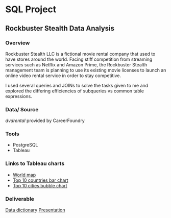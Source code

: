 # SQL Project

## Rockbuster Stealth Data Analysis
### Overview
Rockbuster Stealth LLC is a fictional movie rental company that used to have stores around the world. 
Facing stiff competition from streaming services such as Netflix and Amazon Prime, the Rockbuster Stealth management team is planning to use its existing movie licenses to launch an online video rental service in order to stay competitive.

I used several queries and JOINs to solve the tasks given to me and explored the differing efficiencies of subqueries vs common table expressions.

### Data/ Source
*dvdrental* provided by CareerFoundry

### Tools
- PostgreSQL
- Tableau

### Links to Tableau charts
- <a href="https://public.tableau.com/shared/DQ5NBGZH2?:display_count=n&:origin=viz_share_link">World map</a>
- <a href="https://public.tableau.com/views/RB-top-10-countries/Sheet1?:language=de-DE&:display_count=n&:origin=viz_share_link">Top 10 countries bar chart</a>
- <a href="https://public.tableau.com/views/RB-Top10-cities-bubblechart/Sheet1?:language=de-DE&:display_count=n&:origin=viz_share_link">Top 10 cities bubble chart</a>

### Deliverable
[Data dictionary](https://github.com/tdthuy-995/SQL_Rockbuster_Stealth/blob/main/Data%20dictionary%203.10.pdf)
[Presentation]( https://github.com/tdthuy-995/SQL_Rockbuster_Stealth/blob/main/TASK%203.10%20ROCKBUSTER%20presentation.pdf)
